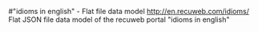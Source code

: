 #"idioms in english" - Flat file data model
http://en.recuweb.com/idioms/
Flat JSON file data model of the recuweb portal "idioms in english"
